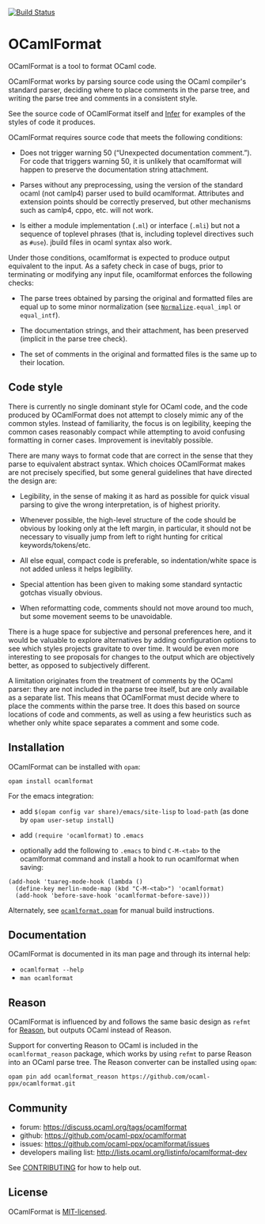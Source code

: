 [![Build Status](https://travis-ci.org/ocaml-ppx/ocamlformat.svg?branch=master)](https://travis-ci.org/ocaml-ppx/ocamlformat)

# OCamlFormat

OCamlFormat is a tool to format OCaml code.

OCamlFormat works by parsing source code using the OCaml compiler's standard parser, deciding where to place comments in the parse tree, and writing the parse tree and comments in a consistent style.

See the source code of OCamlFormat itself and [Infer](https://github.com/facebook/infer) for examples of the styles of code it produces.

OCamlFormat requires source code that meets the following conditions:

- Does not trigger warning 50 (“Unexpected documentation comment.”). For code that triggers warning 50, it is unlikely that ocamlformat will happen to preserve the documentation string attachment.

- Parses without any preprocessing, using the version of the standard ocaml (not camlp4) parser used to build ocamlformat. Attributes and extension points should be correctly preserved, but other mechanisms such as camlp4, cppo, etc. will not work.

- Is either a module implementation (`.ml`) or interface (`.mli`) but not a sequence of toplevel phrases (that is, including toplevel directives such as `#use`). jbuild files in ocaml syntax also work.

Under those conditions, ocamlformat is expected to produce output equivalent to the input. As a safety check in case of bugs, prior to terminating or modifying any input file, ocamlformat enforces the following checks:

- The parse trees obtained by parsing the original and formatted files are equal up to some minor normalization (see [`Normalize`](./src/Normalize.ml)`.equal_impl` or `equal_intf`).

- The documentation strings, and their attachment, has been preserved (implicit in the parse tree check).

- The set of comments in the original and formatted files is the same up to their location.

## Code style

There is currently no single dominant style for OCaml code, and the code produced by OCamlFormat does not attempt to closely mimic any of the common styles. Instead of familiarity, the focus is on legibility, keeping the common cases reasonably compact while attempting to avoid confusing formatting in corner cases. Improvement is inevitably possible.

There are many ways to format code that are correct in the sense that they parse to equivalent abstract syntax. Which choices OCamlFormat makes are not precisely specified, but some general guidelines that have directed the design are:

- Legibility, in the sense of making it as hard as possible for quick visual parsing to give the wrong interpretation, is of highest priority.

- Whenever possible, the high-level structure of the code should be obvious by looking only at the left margin, in particular, it should not be necessary to visually jump from left to right hunting for critical keywords/tokens/etc.

- All else equal, compact code is preferable, so indentation/white space is not added unless it helps legibility.

- Special attention has been given to making some standard syntactic gotchas visually obvious.

- When reformatting code, comments should not move around too much, but some movement seems to be unavoidable.

There is a huge space for subjective and personal preferences here, and it would be valuable to explore alternatives by adding configuration options to see which styles projects gravitate to over time. It would be even more interesting to see proposals for changes to the output which are objectively better, as opposed to subjectively different.

A limitation originates from the treatment of comments by the OCaml parser: they are not included in the parse tree itself, but are only available as a separate list. This means that OCamlFormat must decide where to place the comments within the parse tree. It does this based on source locations of code and comments, as well as using a few heuristics such as whether only white space separates a comment and some code.

## Installation

OCamlFormat can be installed with `opam`:

```
opam install ocamlformat
```

For the emacs integration:

- add `$(opam config var share)/emacs/site-lisp` to `load-path` (as done by `opam user-setup install`)

- add `(require 'ocamlformat)` to `.emacs`

- optionally add the following to `.emacs` to bind `C-M-<tab>` to the ocamlformat command and install a hook to run ocamlformat when saving:
```
(add-hook 'tuareg-mode-hook (lambda ()
  (define-key merlin-mode-map (kbd "C-M-<tab>") 'ocamlformat)
  (add-hook 'before-save-hook 'ocamlformat-before-save)))
```

Alternately, see [`ocamlformat.opam`](./ocamlformat.opam) for manual build instructions.

## Documentation

OCamlFormat is documented in its man page and through its internal help:

* `ocamlformat --help`
* `man ocamlformat`

## Reason

OCamlFormat is influenced by and follows the same basic design as `refmt` for [Reason](https://github.com/facebook/reason), but outputs OCaml instead of Reason.

Support for converting Reason to OCaml is included in the `ocamlformat_reason` package, which works by using `refmt` to parse Reason into an OCaml parse tree. The Reason converter can be installed using `opam`:
```
opam pin add ocamlformat_reason https://github.com/ocaml-ppx/ocamlformat.git
```

## Community

* forum: <https://discuss.ocaml.org/tags/ocamlformat>
* github: <https://github.com/ocaml-ppx/ocamlformat>
* issues: <https://github.com/ocaml-ppx/ocamlformat/issues>
* developers mailing list: <http://lists.ocaml.org/listinfo/ocamlformat-dev>

See [CONTRIBUTING](./CONTRIBUTING.md) for how to help out.

## License

OCamlFormat is [MIT-licensed](./LICENSE.md).
